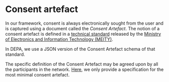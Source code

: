 # Consent artefact

In our framework, consent is always electronically sought from the user and is captured using a document called the _Consent Artefact_. The notion of a consent artefact is defined in a [technical standard](http://dla.gov.in/sites/default/files/pdf/MeitY-Consent-Tech-Framework%20v1.1.pdf) released by the [Ministry of Electronics and Information Technology (MEITY)](https://meity.gov.in/).

In DEPA, we use a JSON version of the Consent Artefact schema of that standard.

The specific definition of the Consent Artefact may be agreed upon by all the participants in the network. [Here](https://github.com/iSPIRT/DEPA/blob/0.2/specs/consent.yaml), we only provide a specification for the most minimal consent artefact.
